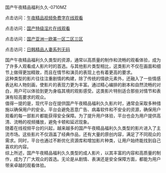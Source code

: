 国产午夜精品福利久久-0710MZ

点击访问：<a href="https://heiliaooxqkkct.pages.dev">午夜精品视频免费字在线观看</a>

点击访问：<a href="https://heiliaozj3tjd.pages.dev">国产特级淫片在线观看</a>

点击访问：<a href="https://heiliaowzu4ur.pages.dev">国产亚洲一欧美一区二区三区</a>

点击访问：<a href="https://heiliaowt0d7p.pages.dev">日韩精品人妻系列无码</a>

国产午夜精品福利久久类型的资源，通常以高质量的制作和流畅的观看体验，成为了许多人观看成人影片时的首选。与其他影片类型相比，这类影片不仅在画面和细节上做得更加精致，而且在情节和演员的表现上也有着更高的要求。  
这种类型的影片往往注重剧情的构建，除了传统的情欲元素外，还融入了一些情感表达和人物刻画，使影片的表现力更为丰富。通过精心编排的剧本和自然流畅的对白，用户可以体验到更为身临其境的观影感受。这类影片特别适合那些对情节和表演有较高要求的观众。  
值得一提的是，现代平台在提供国产午夜精品福利久久影片时，通常会采取多种措施以确保用户的安全。平台会避免恶意广告、病毒软件和不安全的资源，确保用户观看的每一部影片都能获得安全保障。为了提升用户体验，平台也会为用户提供高清、流畅的视频播放，避免卡顿和延迟现象。  
随着在线视频平台的兴起，越来越多的国产午夜精品福利久久类型的影片进入了主流市场。这些影片不仅涵盖了经典作品，还有大量的原创内容，满足了不同观众的需求。同时，平台也通过不断优化资源库和增加影片种类，让用户始终能找到自己喜欢的内容。  
综上所述，国产午夜精品福利久久类型的成人影片，以其丰富的内容和高质量的制作，成为了广大观众的首选。无论是从剧情、表演还是安全保障方面，都能为用户带来卓越的观看体验。

<span style="display:none;">[Canonical link]( )</span>
